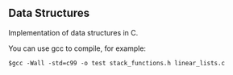 ## Data Structures ##

Implementation of data structures in C.

You can use gcc to compile, for example:
```
$gcc -Wall -std=c99 -o test stack_functions.h linear_lists.c
```
